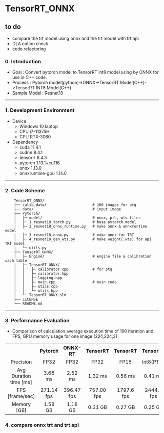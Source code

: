 # TensorRT_ONNX

## to do
- compare the trt model using onnx and the trt model with trt api 
- DLA option check
- code refactoring

### 0. Introduction
- Goal : Convert pytorch model to TensorRT int8 model using by ONNX for use in C++ code.
- Process : Pytorch model(python)->ONNX->TensorRT Model(C++)->TensorRT INT8 Model(C++)
- Sample Model : Resnet18 

---

### 1. Development Environment
- Device 
  - Windows 10 laptop
  - CPU i7-11375H
  - GPU RTX-3060
- Dependency 
  - cuda 11.4.1
  - cudnn 8.4.1
  - tensorrt 8.4.3
  - pytorch 1.13.1+cu116
  - onnx 1.13.0
  - onnxruntime-gpu 1.14.0

---

### 2. Code Scheme
```
    TensorRT_ONNX/
    ├── calib_data/ 					# 100 images for ptq
    ├── data/ 							# input image
    ├── Pytorch/
    │   ├─ model/						# onnx, pth, wts files
    │   ├─ 1_resnet18_torch.py			# base pytorch model
    │   ├─ 2_resnet18_onnx_runtime.py	# make onnx & onnxruntime model
    │   ├─ 3_resnet18_onnx.py			# make onnx for TRT
    │   ├─ 4_resnet18_gen_wts.py		# make weight(.wts) for api TRT model 
    │   └─ utils.py  
    ├── TensorRT_ONNX/ 
    │   ├─ Engine/						# engine file & calibration cach table
    │   ├─ TensorRT_ONNX/
    │   │   ├─ calibrator.cpp			# for ptq
    │   │   ├─ calibrator.hpp
    │   │   ├─ logging.hpp
    │   │   ├─ main.cpp					# main code
    │   │   ├─ utils.cpp
    │   │   └─ utils.hpp
    │   └─ TensorRT_ONNX.sln  
    ├── LICENSE
    └── README.md
```

---

### 3. Performance Evaluation
- Comparison of calculation average execution time of 100 iteration and FPS, GPU memory usage for one image [224,224,3]

<table border="0"  width="100%">
	<tbody align="center">
		<tr>
			<td></td>
			<td><strong>Pytorch</strong></td><td><strong>ONNX-RT</strong></td><td><strong>TensorRT</strong></td><td><strong>TensorRT</strong></td><td><strong>TensorRT</strong></td>
		</tr>
		<tr>
			<td>Precision</td><td>FP32</td><td>FP32</td><td>FP32</td><td>FP16</td><td>Int8(PTQ)</td>
		</tr>
		<tr>
			<td>Avg Duration time [ms]</td>
			<td> 3.68 ms</td>
			<td> 2.52 ms </td>
			<td> 1.32 ms</td>
			<td> 0.56 ms</td>
			<td> 0.41 ms</td>
		</tr>
		<tr>
			<td>FPS [frame/sec]</td>
			<td> 271.14 fps</td>
			<td> 396.47 fps</td>
			<td> 757.00 fps</td>
			<td> 1797.6 fps</td>
			<td> 2444.9 fps</td>
		</tr>
		<tr>
			<td>Memory [GB]</td>
			<td> 1.58 GB</td>
			<td> 1.18 GB</td>
			<td> 0.31 GB</td>
			<td> 0.27 GB</td>
			<td> 0.25 GB</td>
		</tr>
	</tbody>
</table>

### 4. compare onnx trt and trt api